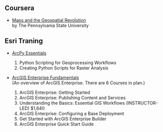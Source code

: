 ## Coursera
- [Maps and the Geospatial Revolution](https://www.coursera.org/learn/geospatial)  
  by The Pennsylvania State University



## Esri Traning
- [ArcPy Essentials](https://www.esri.com/training/catalog/5e7a48e6a662e60f85592a97/arcpy-essentials/)     
  1. Python Scripting for Geoprocessing Workflows  
  2. Creating Python Scripts for Raster Analysis
  
- [ArcGIS Enterprise Fundamentals](https://www.esri.com/training/catalog/618ac3d14a893555070a69b1/arcgis-enterprise-fundamentals/)  
(An overview of ArcGIS Enterprise. There are 6 Courses in plan.)
  1. ArcGIS Enterprise: Getting Started
  2. ArcGIS Enterprise: Publishing Content and Services
  3. Understanding the Basics: Essential GIS Workflows (INSTRUCTOR-LED) $1,640
  4. ArcGIS Enterprise: Configuring a Base Deployment
  5. Get Started with ArcGIS Enterprise Builder
  6. ArcGIS Enterprise Quick Start Guide
